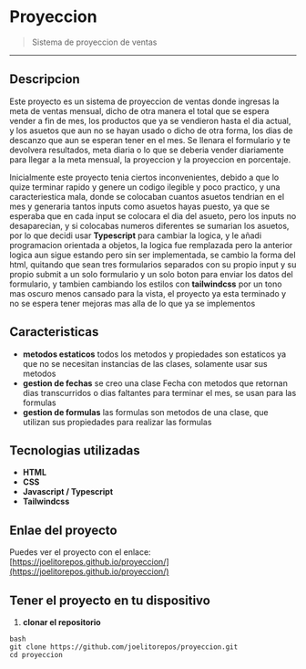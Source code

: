 # Proyeccion

> Sistema de proyeccion de ventas

---

## Descripcion
Este proyecto es un sistema de proyeccion de ventas donde ingresas la meta de ventas mensual, dicho de otra manera el total que se espera vender a fin de mes, los productos que ya se vendieron hasta el dia actual, y los asuetos que aun no se hayan usado o dicho de otra forma, los dias de descanzo que aun se esperan tener en el mes. Se llenara el formulario y te devolvera resultados, meta diaria o lo que se deberia vender diariamente para llegar a la meta mensual, la proyeccion y la proyeccion en porcentaje.

Inicialmente este proyecto tenia ciertos inconvenientes, debido a que lo quize terminar rapido y genere un codigo ilegible y poco practico, y una caracteriestica mala, donde se colocaban cuantos asuetos tendrian en el mes y generaria tantos inputs como asuetos hayas puesto, ya que se esperaba que en cada input se colocara el dia del asueto, pero los inputs no desaparecian, y si colocabas numeros diferentes se sumarian los asuetos, por lo que decidi usar **Typescript** para cambiar la logica, y le añadi programacion orientada a objetos, la logica fue remplazada pero la anterior logica aun sigue estando pero sin ser implementada, se cambio la forma del html, quitando que sean tres formularios separados con su propio input y su propio submit a un solo formulario y un solo boton para enviar los datos del formulario, y tambien cambiando los estilos con **tailwindcss** por un tono mas oscuro menos cansado para la vista, el proyecto ya esta terminado y no se espera tener mejoras mas alla de lo que ya se implementos

## Caracteristicas
* **metodos estaticos** todos los metodos y propiedades son estaticos ya que no se necesitan instancias de las clases, solamente usar sus metodos
* **gestion de fechas** se creo una clase Fecha con metodos que retornan dias transcurridos o dias faltantes para terminar el mes, se usan para las formulas
* **gestion de formulas** las formulas son metodos de una clase, que utilizan sus propiedades para realizar las formulas

## Tecnologias utilizadas
* **HTML**
* **CSS**
* **Javascript / Typescript**
* **Tailwindcss**

## Enlae del proyecto
Puedes ver el proyecto con el enlace: [https://joelitorepos.github.io/proyeccion/](https://joelitorepos.github.io/proyeccion/)

## Tener el proyecto en tu dispositivo

1. **clonar el repositorio**
```
bash
git clone https://github.com/joelitorepos/proyeccion.git
cd proyeccion

```